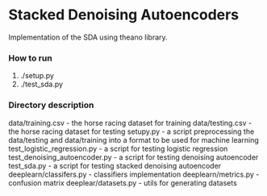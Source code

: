 # Stacked Denoising Autoencoders
Implementation of the SDA using theano library.

### How to run
1) ./setup.py
2) ./test_sda.py

### Directory description
data/training.csv - the horse racing dataset for training
data/testing.csv - the horse racing dataset for testing
setupy.py - a script preprocessing the data/testing and data/training into a
format to be used for machine learning
test_logistic_regression.py - a script for testing logistic regression
test_denoising_autoencoder.py - a script for testing denoising autoencoder
test_sda.py - a script for testing stacked denoising autoencoder
deeplearn/classifers.py - classifiers implementation
deeplearn/metrics.py - confusion matrix
deeplear/datasets.py - utils for generating datasets
